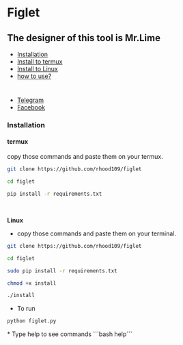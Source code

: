 # Figlet

## The designer of this tool is Mr.Lime

- [Installation](#install)
- [Install to termux](#termux)
- [Install to Linux ](#Linux)
- [how to use?](#docs)
#
- [Telegram](https://t.me/DrLime4110)
- [Facebook](https://www.facebook.com/profile.php?id=100086991363401)



<div id="install"></div>

### Installation

<div id="termux"></div>

#### termux 

copy those commands and paste them on your termux.

```bash
git clone https://github.com/rhood109/figlet
```
```bash
cd figlet
```
```bash
pip install -r requirements.txt
```
<br>
<div id="Linux"></div>

**Linux**

- copy those commands and paste them on your terminal.
```bash
git clone https://github.com/rhood109/figlet
```
```bash
cd figlet 
```
```bash
sudo pip install -r requirements.txt
```
```bash
chmod +x install
```
```bash
./install
```
* To run
```bash
python figlet.py
```
<div id="docs"></div>
* Type help to see commands
```bash
help```
